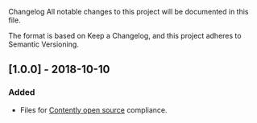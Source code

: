 Changelog
All notable changes to this project will be documented in this file.

The format is based on Keep a Changelog, and this project adheres to Semantic Versioning.

## [1.0.0] - 2018-10-10
### Added
- Files for [Contently open source](https://github.com/contently/open-source) compliance.
